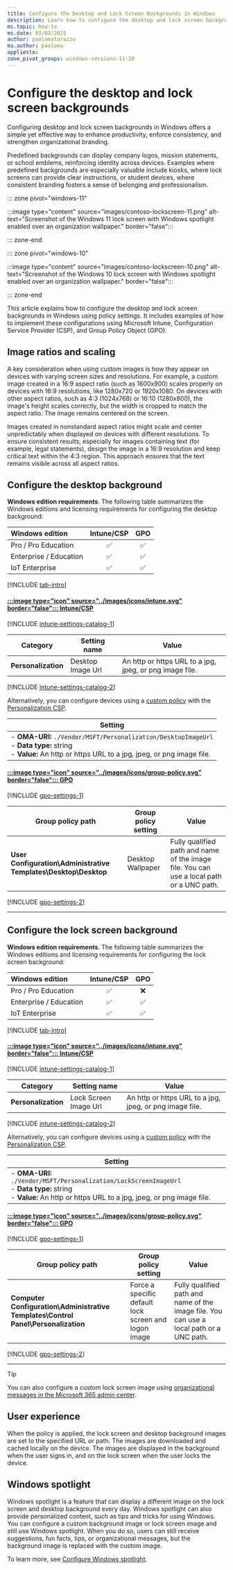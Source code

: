 ```yaml
---
title: Configure the Desktop and Lock Screen Backgrounds in Windows
description: Learn how to configure the desktop and lock screen background in Windows using policy settings, including Intune, CSP, and GPO.
ms.topic: how-to
ms.date: 03/03/2025
author: paolomatarazzo
ms.author: paoloma
appliesto:
zone_pivot_groups: windows-versions-11-10
---
```


# Configure the desktop and lock screen backgrounds

Configuring desktop and lock screen backgrounds in Windows offers a simple yet effective way to enhance productivity, enforce consistency, and strengthen organizational branding.

Predefined backgrounds can display company logos, mission statements, or school emblems, reinforcing identity across devices. Examples where predefined backgrounds are especially valuable include kiosks, where lock screens can provide clear instructions, or student devices, where consistent branding fosters a sense of belonging and professionalism.

::: zone pivot="windows-11"

:::image type="content" source="images/contoso-lockscreen-11.png" alt-text="Screenshot of the Windows 11 lock screen with Windows spotlight enabled over an organization wallpaper." border="false":::

::: zone-end

::: zone pivot="windows-10"

:::image type="content" source="images/contoso-lockscreen-10.png" alt-text="Screenshot of the Windows 10 lock screen with Windows spotlight enabled over an organization wallpaper." border="false":::

::: zone-end

This article explains how to configure the desktop and lock screen backgrounds in Windows using policy settings. It includes examples of how to implement these configurations using Microsoft Intune, Configuration Service Provider (CSP), and Group Policy Object (GPO).

## Image ratios and scaling

A key consideration when using custom images is how they appear on devices with varying screen sizes and resolutions. For example, a custom image created in a 16:9 aspect ratio (such as 1600x900) scales properly on devices with 16:9 resolutions, like 1280x720 or 1920x1080. On devices with other aspect ratios, such as 4:3 (1024x768) or 16:10 (1280x800), the image's height scales correctly, but the width is cropped to match the aspect ratio. The image remains centered on the screen.

Images created in nonstandard aspect ratios might scale and center unpredictably when displayed on devices with different resolutions. To ensure consistent results, especially for images containing text (for example, legal statements), design the image in a 16:9 resolution and keep critical text within the 4:3 region. This approach ensures that the text remains visible across all aspect ratios.

## Configure the desktop background

**Windows edition requirements**. The following table summarizes the Windows editions and licensing requirements for configuring the desktop background:

| Windows edition | Intune/CSP | GPO |
|:-|:-:|:-:|
|Pro / Pro Education|✅|✅|
|Enterprise / Education|✅|✅|
|IoT Enterprise|✅|✅|

[!INCLUDE [tab-intro](../../../includes/configure/tab-intro.md)]

#### [:::image type="icon" source="../images/icons/intune.svg" border="false"::: **Intune/CSP**](#tab/intune)

[!INCLUDE [intune-settings-catalog-1](../../../includes/configure/intune-settings-catalog-1.md)]

| Category | Setting name | Value |
|--|--|--|
| **Personalization** | Desktop Image Url | An http or https URL to a jpg, jpeg, or png image file. |

[!INCLUDE [intune-settings-catalog-2](../../../includes/configure/intune-settings-catalog-2.md)]

Alternatively, you can configure devices using a [custom policy][INT-1] with the [Personalization CSP][CSP-1].

| Setting |
|--------|
| - **OMA-URI:** `./Vendor/MSFT/Personalization/DesktopImageUrl`<br>- **Data type:** string <br>- **Value:** An http or https URL to a jpg, jpeg, or png image file. |

#### [:::image type="icon" source="../images/icons/group-policy.svg" border="false"::: **GPO**](#tab/gpo)

[!INCLUDE [gpo-settings-1](../../../includes/configure/gpo-settings-1.md)]

| Group policy path | Group policy setting | Value |
| - | - | - |
| **User Configuration\Administrative Templates\Desktop\Desktop** |Desktop Wallpaper | Fully qualified path and name of the image file. You can use a local path or a UNC path. |

[!INCLUDE [gpo-settings-2](../../../includes/configure/gpo-settings-2.md)]

---

## Configure the lock screen background

**Windows edition requirements**. The following table summarizes the Windows editions and licensing requirements for configuring the lock screen background:

| Windows edition | Intune/CSP | GPO |
|:-|:-:|:-:|
|Pro / Pro Education|✅|❌|
|Enterprise / Education|✅|✅|
|IoT Enterprise|✅|✅|

[!INCLUDE [tab-intro](../../../includes/configure/tab-intro.md)]

#### [:::image type="icon" source="../images/icons/intune.svg" border="false"::: **Intune/CSP**](#tab/intune)

[!INCLUDE [intune-settings-catalog-1](../../../includes/configure/intune-settings-catalog-1.md)]

| Category | Setting name | Value |
|--|--|--|
| **Personalization** | Lock Screen Image Url| An http or https URL to a jpg, jpeg, or png image file. |

[!INCLUDE [intune-settings-catalog-2](../../../includes/configure/intune-settings-catalog-2.md)]

Alternatively, you can configure devices using a [custom policy][INT-1] with the [Personalization CSP][CSP-1].

| Setting |
|--------|
| - **OMA-URI:** `./Vendor/MSFT/Personalization/LockScreenImageUrl`<br>- **Data type:** string <br>- **Value:** An http or https URL to a jpg, jpeg, or png image file.|

#### [:::image type="icon" source="../images/icons/group-policy.svg" border="false"::: **GPO**](#tab/gpo)

[!INCLUDE [gpo-settings-1](../../../includes/configure/gpo-settings-1.md)]

| Group policy path | Group policy setting | Value |
| - | - | - |
| **Computer Configuration\Administrative Templates\Control Panel\Personalization** | Force a specific default lock screen and logon image | Fully qualified path and name of the image file. You can use a local path or a UNC path.|

[!INCLUDE [gpo-settings-2](../../../includes/configure/gpo-settings-2.md)]

---

> [!TIP]
> You can also configure a custom lock screen image using [organizational messages in the Microsoft 365 admin center][M365-1].

## User experience

When the policy is applied, the lock screen and desktop background images are set to the specified URL or path. The images are downloaded and cached locally on the device. The images are displayed in the background when the user signs in, and on the lock screen when the user locks the device.

## Windows spotlight

Windows spotlight is a feature that can display a different image on the lock screen and desktop background every day. Windows spotlight can also provide personalized content, such as tips and tricks for using Windows. You can configure a custom background image or lock screen image and still use Windows spotlight. When you do so, users can still receive suggestions, fun facts, tips, or organizational messages, but the background image is replaced with the custom image.

To learn more, see [Configure Windows spotlight](../windows-spotlight/index.md).

<!--links-->

[CSP-1]: /windows/client-management/mdm/personalization-csp
[M365-1]: /microsoft-365/admin/misc/organizational-messages-microsoft-365?view=o365-worldwide
[INT-1]: /mem/intune/configuration/settings-catalog
